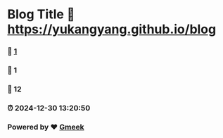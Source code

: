 # Blog Title :link: https://yukangyang.github.io/blog 
### :page_facing_up: [1](https://yukangyang.github.io/blog/tag.html) 
### :speech_balloon: 1 
### :hibiscus: 12 
### :alarm_clock: 2024-12-30 13:20:50 
### Powered by :heart: [Gmeek](https://github.com/Meekdai/Gmeek)
